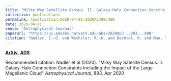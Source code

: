 ```yaml
---
title: "Milky Way Satellite Census. II. Galaxy-Halo Connection Constraints Including the Impact of the Large Magellanic Cloud"
collection: publications
permalink: /publication/2020-04-01-2020ApJ89348N
date: 2020-04-01
venue: "Astrophysical Journal"
paperurl: "https://ui.adsabs.harvard.edu/abs/2020ApJ...893...48N"
citation: "Nadler, E.~O. and Wechsler, R.~H. and Bechtol, K. and Mao, Y. -Y. and Green, G. and Drlica-Wagner, A. and McNanna, M. and Mau, S. and Pace, A.~B. and Simon, J.~D. and Kravtsov, A. and Dodelson, S. and Li, T.~S. and Riley, A.~H. and Wang, M.~Y. and Abbott, T.~M.~C. and Aguena, M. and Allam, S. and Annis, J. and Avila, S. and Bernstein, G.~M. and Bertin, E. and Brooks, D. and Burke, D.~L. and Rosell, A. Carnero and Kind, M. Carrasco and Carretero, J. and Costanzi, M. and da Costa, L.~N. and De Vicente, J. and Desai, S. and Evrard, A.~E. and Flaugher, B. and Fosalba, P. and Frieman, J. and Garc\'\ia-Bellido, J. and Gaztanaga, E. and Gerdes, D.~W. and Gruen, D. and Gschwend, J. and Gutierrez, G. and Hartley, W.~G. and Hinton, S.~R. and Honscheid, K. and Krause, E. and Kuehn, K. and Kuropatkin, N. and Lahav, O. and Maia, M.~A.~G. and Marshall, J.~L. and Menanteau, F. and Miquel, R. and Palmese, A. and Paz-Chinch\'on, F. and Plazas, A.~A. and Romer, A.~K. and Sanchez, E. and Santiago, B. and Scarpine, V. and Serrano, S. and Smith, M. and Soares-Santos, M. and Suchyta, E. and Tarle, G. and Thomas, D. and Varga, T.~N. and Walker, A.~R. and DES Collaboration. &quot;Milky Way Satellite Census. II. Galaxy-Halo Connection Constraints Including the Impact of the Large Magellanic Cloud.&quot; <i>Astrophysical Journal</i>, 893, Apr 2020"
---
```


[**ArXiv**](https://arxiv.org/abs/1912.03303), [**ADS**](https://ui.adsabs.harvard.edu/abs/2020ApJ...893...48N)

Recommended citation: Nadler et al (2020). "Milky Way Satellite Census. II. Galaxy-Halo Connection Constraints Including the Impact of the Large Magellanic Cloud" <i>Astrophysical Journal</i>, 893, Apr 2020
